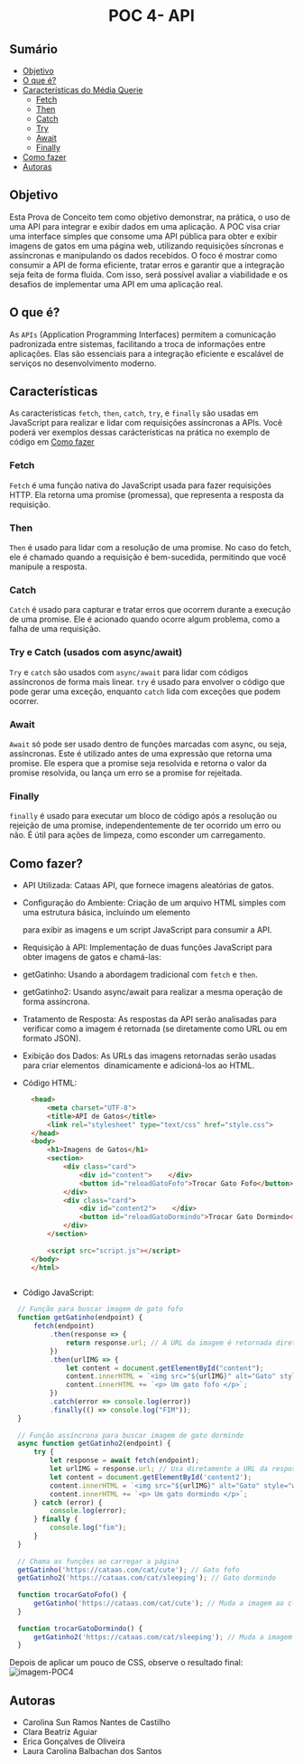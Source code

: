 # <h1 align="center">POC 4- API </h1>

## Sumário
* [Objetivo](#objetivo)
*  [O que é?](#oque)
* [Características do Média Querie](#caracteristicas)
   * [Fetch](#fetch)
   * [Then](#then)
   * [Catch](#catch)
   * [Try](#try)
   * [Await](#await)
   * [Finally](#finally)
*  [Como fazer](#comoFazer) 
* [Autoras](#autoras)

<div id="objetivo">

## Objetivo
  Esta Prova de Conceito tem como objetivo demonstrar, na prática, o uso de uma API para integrar e exibir dados em uma aplicação. A POC visa criar uma interface simples que consome uma API pública para obter e exibir imagens de gatos em uma página web, utilizando requisições síncronas e assíncronas e manipulando os dados recebidos. O foco é mostrar como consumir a API de forma eficiente, tratar erros e garantir que a integração seja feita de forma fluida. Com isso, será possível avaliar a viabilidade e os desafios de implementar uma API em uma aplicação real.

</div> 

<div id ="oque">

## O que é?
As `APIs` (Application Programming Interfaces) permitem a comunicação padronizada entre sistemas, facilitando a troca de informações entre aplicações. Elas são essenciais para a integração eficiente e escalável de serviços no desenvolvimento moderno.

</div>


<div id="caracteristicas">

## Características 
As características `fetch`, `then`, `catch`, `try`, e `finally` são usadas em JavaScript para realizar e lidar com requisições assíncronas a APIs. Você poderá ver exemplos dessas carácterísticas na prática no exemplo de código em [Como fazer](#comoFazer) 

  <div id="fecth">
    
  ### Fetch
  `Fetch` é uma função nativa do JavaScript usada para fazer requisições HTTP. Ela retorna uma promise (promessa), que representa a resposta da requisição.
  
  </div>
  
  <div id="then">
    
  ### Then
  `Then` é usado para lidar com a resolução de uma promise. No caso do fetch, ele é chamado quando a requisição é bem-sucedida, permitindo que você manipule a resposta.
  
  </div>

  <div id="catch">
    
  ### Catch
  `Catch` é usado para capturar e tratar erros que ocorrem durante a execução de uma promise. Ele é acionado quando ocorre algum problema, como a falha de uma requisição.

  </div>

  <div id="try">

  ### Try e Catch (usados com async/await)
`Try` e `catch` são usados com `async/await` para lidar com códigos assíncronos de forma mais linear. `try` é usado para envolver o código que pode gerar uma exceção, enquanto `catch` lida com exceções que podem ocorrer.
  
  </div>

  <div id="await">

  ### Await
`Await` só pode ser usado dentro de funções marcadas com async, ou seja, assíncronas. Este é utilizado antes de uma expressão que retorna uma promise. Ele espera que a promise seja resolvida e retorna o valor da promise resolvida, ou lança um erro se a promise for rejeitada.

  </div>

  <div id="finnaly">

  ### Finally
  `finally` é usado para executar um bloco de código após a resolução ou rejeição de uma promise, independentemente de ter ocorrido um erro ou não. É útil para ações de limpeza, como esconder um carregamento.
  
  </div> 

</div> 

<div id="comoFazer">
  
## Como fazer?
* API Utilizada: Cataas API, que fornece imagens aleatórias de gatos.
* Configuração do Ambiente: Criação de um arquivo HTML simples com uma estrutura básica, incluindo um elemento <div> para exibir as imagens e um script JavaScript para consumir a API. 
  
* Requisição à API: Implementação de duas funções JavaScript para obter imagens de gatos e chamá-las:

* getGatinho: Usando a abordagem tradicional com `fetch` e `then`.
  
* getGatinho2: Usando async/await para realizar a mesma operação de forma assíncrona.

* Tratamento de Resposta: As respostas da API serão analisadas para verificar como a imagem é retornada (se diretamente como URL ou em formato JSON).

* Exibição dos Dados: As URLs das imagens retornadas serão usadas para criar elementos <img> dinamicamente e adicioná-los ao HTML.

* Código HTML:
  
  ``` html
    <head>
        <meta charset="UTF-8">
        <title>API de Gatos</title>
        <link rel="stylesheet" type="text/css" href="style.css">
    </head>
    <body>
        <h1>Imagens de Gatos</h1>
        <section>
            <div class="card"> 
                <div id="content">    </div>
                <button id="reloadGatoFofo">Trocar Gato Fofo</button>
            </div>
            <div class="card"> 
                <div id="content2">    </div>
                <button id="reloadGatoDormindo">Trocar Gato Dormindo</button>
            </div>
        </section>
    
        <script src="script.js"></script>
    </body>
    </html>
```
```


* Código JavaScript:

``` js
  // Função para buscar imagem de gato fofo
  function getGatinho(endpoint) {
      fetch(endpoint)
          .then(response => {
              return response.url; // A URL da imagem é retornada diretamente
          })
          .then(urlIMG => {
              let content = document.getElementById("content");
              content.innerHTML = `<img src="${urlIMG}" alt="Gato" style="width: 300px; margin: 10px; height: 400px" />`;
              content.innerHTML += `<p> Um gato fofo </p>`;
          })
          .catch(error => console.log(error))
          .finally(() => console.log("FIM"));
  }
  
  // Função assíncrona para buscar imagem de gato dormindo
  async function getGatinho2(endpoint) {
      try {
          let response = await fetch(endpoint);
          let urlIMG = response.url; // Usa diretamente a URL da resposta
          let content = document.getElementById('content2');
          content.innerHTML = `<img src="${urlIMG}" alt="Gato" style="width: 300px; margin: 10px; height: 400px" />`;
          content.innerHTML += `<p> Um gato dormindo </p>`;
      } catch (error) {
          console.log(error);
      } finally {
          console.log("fim");
      }
  }
  
  // Chama as funções ao carregar a página
  getGatinho('https://cataas.com/cat/cute'); // Gato fofo
  getGatinho2('https://cataas.com/cat/sleeping'); // Gato dormindo
  
  function trocarGatoFofo() {
      getGatinho('https://cataas.com/cat/cute'); // Muda a imagem ao clicar
  }
  
  function trocarGatoDormindo() {
      getGatinho2('https://cataas.com/cat/sleeping'); // Muda a imagem ao clicar
  }
```


Depois de aplicar um pouco de CSS, observe o resultado final: 
![imagem-POC4](https://github.com/user-attachments/assets/f31e83ae-83e2-427c-8faa-911fa8c6b08d)


</div> 

<div id="autoras">

## Autoras
* Carolina Sun Ramos Nantes de Castilho 
* Clara Beatriz Aguiar 
* Erica Gonçalves de Oliveira
* Laura Carolina Balbachan dos Santos

</div>


